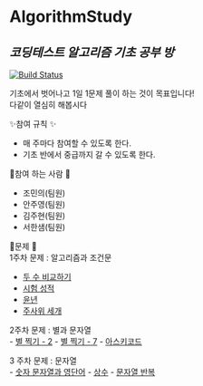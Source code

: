 # AlgorithmStudy
## _코딩테스트 알고리즘 기초 공부 방_

[![Build Status](https://travis-ci.org/joemccann/dillinger.svg?branch=master)](https://travis-ci.org/joemccann/dillinger)

기초에서 벗어나고 1일 1문제 풀이 하는 것이 목표입니다!<br>
다같이 열심히 해봅시다

✨참여 규칙 ✨
 - 매 주마다 참여할 수 있도록 한다.
 - 기초 반에서 중급까지 갈 수 있도록 한다.

💎참여 하는 사람 💎
 - 조민의(팀원)
 - 안주영(팀원)
 - 김주현(팀원)
 - 서한샘(팀원)

🍂문제 🍂<br>
  1주차 문제 : 알고리즘과 조건문
   - [	두 수 비교하기](https://www.acmicpc.net/problem/1330)
   - [	시험 성적](https://www.acmicpc.net/problem/9498)
   - [	윤년](https://www.acmicpc.net/problem/2753)
   - [	주사위 세개](https://www.acmicpc.net/problem/2480)
   
  2주차 문제 : 별과 문자열<br>
    - [	별 찍기 - 2](https://www.acmicpc.net/problem/2439)
    - [	별 찍기 - 7](https://www.acmicpc.net/problem/2444)
    - [	아스키코드](https://www.acmicpc.net/problem/11654)

  3 주차 문제 : 문자열<br>
    - [	숫자 문자열과 영단어](https://programmers.co.kr/learn/courses/30/lessons/81301)
    - [	상수](https://www.acmicpc.net/problem/2908)
    - [	문자열 반복](https://www.acmicpc.net/problem/2675)



